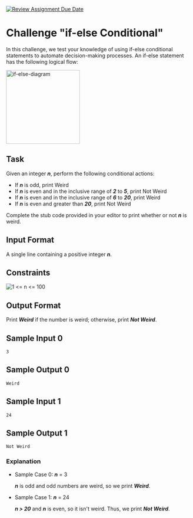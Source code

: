 [![Review Assignment Due Date](https://classroom.github.com/assets/deadline-readme-button-24ddc0f5d75046c5622901739e7c5dd533143b0c8e959d652212380cedb1ea36.svg)](https://classroom.github.com/a/J2IBJ8-l)
# Challenge "if-else Conditional"

In this challenge, we test your knowledge of using if-else conditional 
statements to automate decision-making processes. An if-else statement 
has the following logical flow:

<img alt="if-else-diagram" src="/docs/_images/img.png" width="200" height="200" />

## Task

Given an integer **_n_**, perform the following conditional actions:

* If **_n_** is odd, print Weird
* If **_n_** is even and in the inclusive range of **_2_** to **_5_**, print Not Weird
* If **_n_** is even and in the inclusive range of **_6_** to **_20_**, print Weird
* If **_n_** is even and greater than **_20_**, print Not Weird

Complete the stub code provided in your editor to print whether or not **_n_** is weird.

## Input Format

A single line containing a positive integer **_n_**.

## Constraints

![1 <= n <= 100](/docs/_images/img_1.png)

## Output Format

Print **_Weird_** if the number is weird; otherwise, print **_Not Weird_**.

## Sample Input 0

```
3
```

## Sample Output 0

```
Weird
```

## Sample Input 1

```
24
```

## Sample Output 1

```
Not Weird
```

### Explanation

* Sample Case 0: **_n_** = 3

    **_n_** is odd and odd numbers are weird, so we print **_Weird_**.

* Sample Case 1: **_n_** = 24

    **_n > 20_** and **_n_** is even, so it isn't weird. Thus, we print **_Not Weird_**.